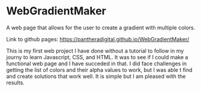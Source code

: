 # WebGradientMaker
A web page that allows for the user to create a gradient with multiple colors.

Link to github pages: https://pantheradigital.github.io/WebGradientMaker/


This is my first web project I have done without a tutorial to follow in my journy to learn Javascript, CSS, and HTML. It was to see if I could make a functional web page and I have succeded in that. I did face challenges in getting the list of colors and their alpha values to work, but I was able t find and create solutions that work well. It is simple but I am pleased with the results.
